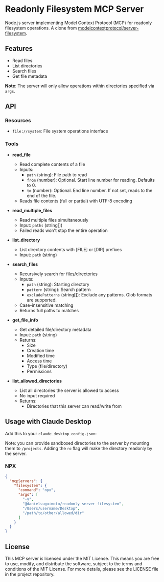 # Readonly Filesystem MCP Server

Node.js server implementing Model Context Protocol (MCP) for readonly filesystem operations. A clone from [modelcontextprotocol/server-filesystem](https://github.com/modelcontextprotocol/servers/tree/main/src/filesystem).

## Features

- Read files
- List directories
- Search files
- Get file metadata

**Note**: The server will only allow operations within directories specified via `args`.

## API

### Resources

- `file://system`: File system operations interface

### Tools

- **read_file**
  - Read complete contents of a file
  - Inputs:
    - `path` (string): File path to read
    - `from` (number): Optional. Start line number for reading. Defaults to 0.
    - `to` (number): Optional. End line number. If not set, reads to the end of the file.
  - Reads file contents (full or partial) with UTF-8 encoding

- **read_multiple_files**
  - Read multiple files simultaneously
  - Input: `paths` (string[])
  - Failed reads won't stop the entire operation

- **list_directory**
  - List directory contents with [FILE] or [DIR] prefixes
  - Input: `path` (string)

- **search_files**
  - Recursively search for files/directories
  - Inputs:
    - `path` (string): Starting directory
    - `pattern` (string): Search pattern
    - `excludePatterns` (string[]): Exclude any patterns. Glob formats are supported.
  - Case-insensitive matching
  - Returns full paths to matches

- **get_file_info**
  - Get detailed file/directory metadata
  - Input: `path` (string)
  - Returns:
    - Size
    - Creation time
    - Modified time
    - Access time
    - Type (file/directory)
    - Permissions

- **list_allowed_directories**
  - List all directories the server is allowed to access
  - No input required
  - Returns:
    - Directories that this server can read/write from

## Usage with Claude Desktop
Add this to your `claude_desktop_config.json`:

Note: you can provide sandboxed directories to the server by mounting them to `/projects`. Adding the `ro` flag will make the directory readonly by the server.

### NPX

```json
{
  "mcpServers": {
    "filesystem": {
      "command": "npx",
      "args": [
        "-y",
        "@danielsuguimoto/readonly-server-filesystem",
        "/Users/username/Desktop",
        "/path/to/other/allowed/dir"
      ]
    }
  }
}
```

## License

This MCP server is licensed under the MIT License. This means you are free to use, modify, and distribute the software, subject to the terms and conditions of the MIT License. For more details, please see the LICENSE file in the project repository.